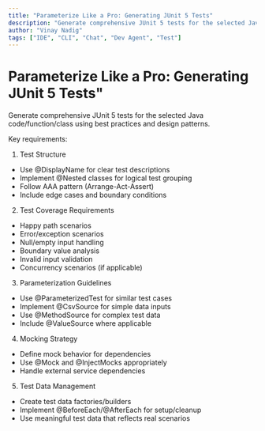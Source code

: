 ```yaml
---
title: "Parameterize Like a Pro: Generating JUnit 5 Tests"
description: "Generate comprehensive JUnit 5 tests for the selected Java code/function/class using best practices and design patterns."
author: "Vinay Nadig"
tags: ["IDE", "CLI", "Chat", "Dev Agent", "Test"]
---
```


# Parameterize Like a Pro: Generating JUnit 5 Tests"

Generate comprehensive JUnit 5 tests for the selected Java code/function/class using best practices and design patterns.

Key requirements:

1. Test Structure

- Use @DisplayName for clear test descriptions
- Implement @Nested classes for logical test grouping
- Follow AAA pattern (Arrange-Act-Assert)
- Include edge cases and boundary conditions

2. Test Coverage Requirements

- Happy path scenarios
- Error/exception scenarios
- Null/empty input handling
- Boundary value analysis
- Invalid input validation
- Concurrency scenarios (if applicable)

3. Parameterization Guidelines

- Use @ParameterizedTest for similar test cases
- Implement @CsvSource for simple data inputs
- Use @MethodSource for complex test data
- Include @ValueSource where applicable

4. Mocking Strategy

- Define mock behavior for dependencies
- Use @Mock and @InjectMocks appropriately
- Handle external service dependencies

5. Test Data Management

- Create test data factories/builders
- Implement @BeforeEach/@AfterEach for setup/cleanup
- Use meaningful test data that reflects real scenarios
